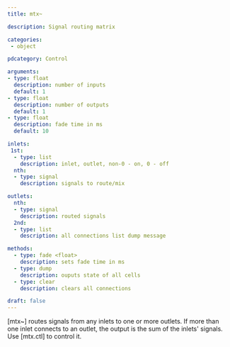 ```yaml
---
title: mtx~

description: Signal routing matrix

categories:
 - object

pdcategory: Control

arguments:
- type: float
  description: number of inputs
  default: 1
- type: float
  description: number of outputs
  default: 1
- type: float
  description: fade time in ms
  default: 10

inlets:
 1st:
  - type: list
    description: inlet, outlet, non-0 - on, 0 - off
  nth: 
  - type: signal
    description: signals to route/mix

outlets:
  nth:
  - type: signal
    description: routed signals
  2nd:
  - type: list
    description: all connections list dump message

methods:
  - type: fade <float>
    description: sets fade time in ms
  - type: dump
    description: ouputs state of all cells
  - type: clear
    description: clears all connections

draft: false
---
```


[mtx~] routes signals from any inlets to one or more outlets. If more than one inlet connects to an outlet, the output is the sum of the inlets' signals. Use [mtx.ctl] to control it.
